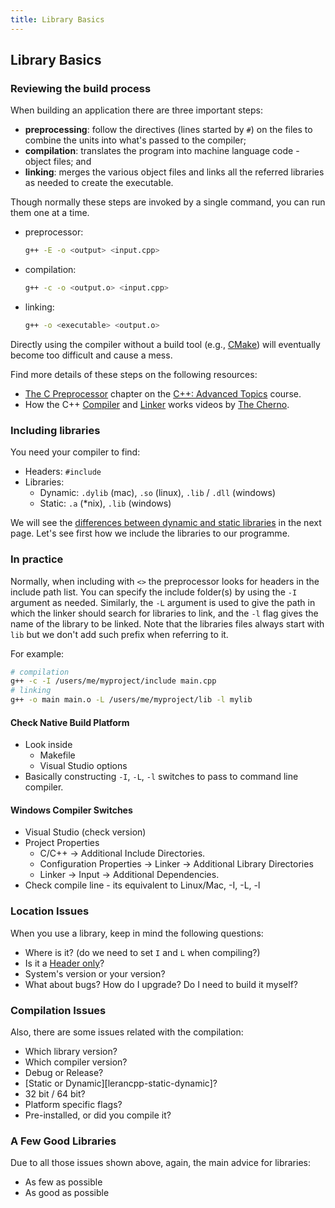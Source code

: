 ```yaml
---
title: Library Basics
---
```


## Library Basics

### Reviewing the build process

When building an application there are three important steps:
- **preprocessing**: follow the directives (lines started by `#`) on the files to combine the units into what's passed to the compiler;
- **compilation**: translates the program into machine language code - object files;  and
- **linking**: merges the various object files and links all the referred libraries as needed to create the executable.

Though normally these steps are invoked by a single command, you can run them one at a time.
- preprocessor:
  ```bash
  g++ -E -o <output> <input.cpp>
  ```
- compilation:
  ```bash
  g++ -c -o <output.o> <input.cpp>
  ```
- linking:
  ```bash
  g++ -o <executable> <output.o>
  ```
Directly using the compiler without a build tool (e.g., [CMake][lesson-cmake]) will eventually become too difficult and cause a mess.


Find more details of these steps on the following resources:
- [The C Preprocessor][CppAdv6] chapter on the [C++: Advanced Topics][CppAdv] course.
- How the C++ [Compiler][CppChernoCompiler] and [Linker][CppChernoLinker] works videos by [The Cherno][Cherno].

### Including libraries

You need your compiler to find:

* Headers: `#include`
* Libraries:
    * Dynamic: `.dylib` (mac), `.so` (linux), `.lib` / `.dll` (windows)
    * Static: `.a` (*nix), `.lib` (windows)

We will see the [differences between dynamic and static libraries][lesson-DynVsSt] in the next page.
Let's see first how we include the libraries to our programme.

### In practice

Normally, when including with `<>` the preprocessor looks for headers in the include path list.
You can specify the include folder(s) by using the `-I` argument as needed.
Similarly, the `-L` argument is used to give the path in which the linker should search for libraries to link,
and the `-l` flag gives the name of the library to be linked. Note that the libraries files always start with `lib`
but we don't add such prefix when referring to it.

For example:

```bash
# compilation
g++ -c -I /users/me/myproject/include main.cpp
# linking
g++ -o main main.o -L /users/me/myproject/lib -l mylib
```

#### Check Native Build Platform

* Look inside
    * Makefile
    * Visual Studio options
* Basically constructing `-I`, `-L`, `-l` switches to pass to command line compiler.


#### Windows Compiler Switches

* Visual Studio (check version)
* Project Properties
    * C/C++ -> Additional Include Directories.
    * Configuration Properties -> Linker -> Additional Library Directories
    * Linker -> Input -> Additional Dependencies.
* Check compile line - its equivalent to Linux/Mac, -I, -L, -l


### Location Issues

When you use a library, keep in mind the following questions:

* Where is it? (do we need to set `I` and `L` when compiling?)
* Is it a [Header only][header-only-wiki]?
* System's version or your version?
* What about bugs? How do I upgrade? Do I need to build it myself?


### Compilation Issues

Also, there are some issues related with the compilation:

* Which library version?
* Which compiler version?
* Debug or Release?
* [Static or Dynamic][lerancpp-static-dynamic]?
* 32 bit / 64 bit?
* Platform specific flags?
* Pre-installed, or did you compile it?


### A Few Good Libraries

Due to all those issues shown above, again, the main advice for libraries:

* As few as possible
* As good as possible

[CppAdv]: https://www.linkedin.com/learning/c-plus-plus-advanced-topics/
[CppAdv6]: https://www.linkedin.com/learning/c-plus-plus-advanced-topics/about-the-preprocessor
[lesson-cmake]: ../01research/sec04CMakeBasics.html
[CppChernoCompiler]: https://www.youtube.com/watch?v=3tIqpEmWMLI
[CppChernoLinker]: https://www.youtube.com/watch?v=H4s55GgAg0I
[Cherno]: https://www.youtube.com/channel/UCQ-W1KE9EYfdxhL6S4twUNw
[lesson-DynVsSt]: ./sec02LinkingLibraries.html
[header-only-wiki]: https://en.wikipedia.org/wiki/Header-only
[learncpp-static-dynamic]: http://www.learncpp.com/cpp-tutorial/a1-static-and-dynamic-libraries/
